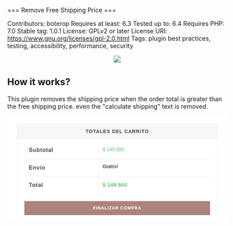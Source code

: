=== Remove Free Shipping Price ===

Contributors:      boterop
Requires at least: 6.3
Tested up to:      6.4
Requires PHP:      7.0
Stable tag:        1.0.1
License:           GPLv2 or later
License URI:       https://www.gnu.org/licenses/gpl-2.0.html
Tags:              plugin best practices, testing, accessibility, performance, security

<div align="center">
  <img src="https://img.shields.io/github/v/release/boterop/remove-free-shipping-price" />
</div>

## How it works?

This plugin removes the shipping price when the order total is greater than the free shipping price.
even the "calculate shipping" text is removed.

![How it works](images/image.png)

